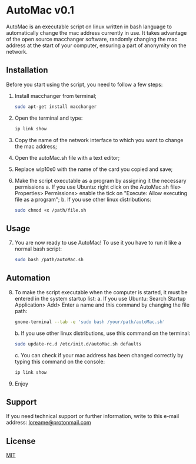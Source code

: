 # AutoMac v0.1

AutoMac is an executable script on linux written in bash language to automatically change the mac address currently in use. It takes advantage of the open source macchanger software, randomly changing the mac address at the start of your computer, ensuring a part of anonymity on the network.

## Installation

Before you start using the script, you need to follow a few steps:

1. Install macchanger from terminal;
   ```bash
   sudo apt-get install macchanger
   ```
   
2. Open the terminal and type: 
   ```bash
   ip link show
   ```
   
3. Copy the name of the network interface to which you want to change the mac address;

4. Open the autoMac.sh file with a text editor;

5. Replace wlp10s0 with the name of the card you copied and save;

6. Make the script executable as a program by assigning it the necessary permissions
   a. If you use Ubuntu: right click on the AutoMac.sh file> Properties> Permissions> enable the tick on "Execute: Allow executing file as a program";
   b. If you use other linux distributions: 
   ```bash
   sudo chmod +x /path/file.sh
   ```
   
## Usage

7. You are now ready to use AutoMac! To use it you have to run it like a normal bash script: 
   ```bash
   sudo bash /path/autoMac.sh
   ```
## Automation
8. To make the script executable when the computer is started, it must be entered in the system startup list: 
   a. If you use Ubuntu: Search Startup Application> Add> Enter a name and this command by changing the file path: 
   ```bash
   gnome-terminal --tab -e 'sudo bash /your/path/autoMac.sh'
   ```
   b. If you use other linux distributions, use this command on the terminal: 
   ```bash
   sudo update-rc.d /etc/init.d/autoMac.sh defaults
   ```
   c. You can check if your mac address has been changed correctly by typing this command on the console:
   ```bash
   ip link show
   ```
9. Enjoy

## Support
If you need technical support or further information, write to this e-mail address: loreame@protonmail.com

## License
[MIT](http://ftp.gnu.org/gnu/bash/)
